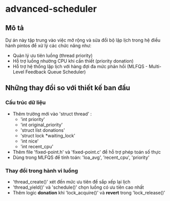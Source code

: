 # advanced-scheduler
## Mô tả
Dự án này tập trung vào việc mở rộng và sửa đổi bộ lập lịch trong hệ điều hành pintos để xử lý các chức năng như:
- Quản lý ưu tiên luồng (thread priority)
- Hỗ trợ luồng nhường CPU khi cần thiết (priority donation)
- Hỗ trợ hệ thống lập lịch với hàng đợi đa mức phản hồi (MLFQS - Multi-Level Feedback Queue Scheduler)

## Những thay đổi so với thiết kế ban đầu
### Cấu trúc dữ liệu
* Thêm trường mới vào 'struct thread' : 
    - 'int priority'
    - 'int original_priority'
    - 'struct líst donations'
    - 'struct lock *waiting_lock'
    - 'int nice'
    - 'int recent_cpu'
* Thêm file 'fixed-point.h' và 'fixed-point.c' để hỗ trợ phép toán số thực
* Dùng trong MLFQS để tính toán: 'loa_avg', 'recent_cpu', 'priority'
### Thay đổi trong hành vi luồng
- 'thread_create()' xét đến mức ưu tiên để sắp xếp lại lịch
- 'thread_yield()' và 'schedule()' chọn luồng có ưu tiên cao nhất
- Thêm logic **donation** khi 'lock_acquire()' và **revert** trong 'lock_release()'
